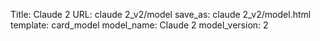 Title: Claude 2
URL: claude 2_v2/model
save_as: claude 2_v2/model.html
template: card_model
model_name: Claude 2
model_version: 2

